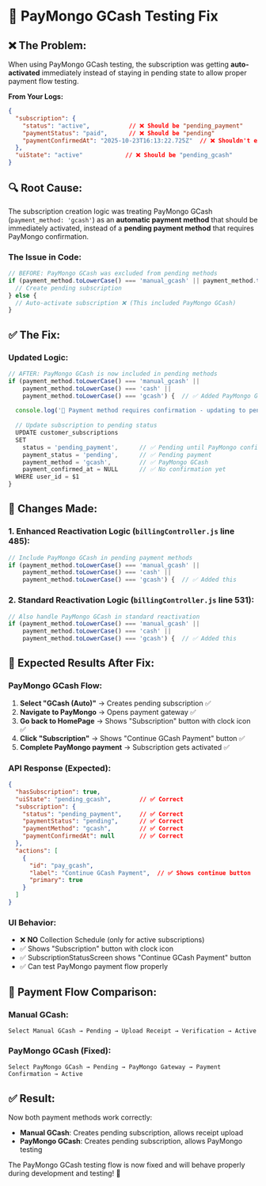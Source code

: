 # 🔧 PayMongo GCash Testing Fix

## ❌ **The Problem:**
When using PayMongo GCash testing, the subscription was getting **auto-activated** immediately instead of staying in pending state to allow proper payment flow testing.

**From Your Logs:**
```json
{
  "subscription": {
    "status": "active",           // ❌ Should be "pending_payment"
    "paymentStatus": "paid",      // ❌ Should be "pending"
    "paymentConfirmedAt": "2025-10-23T16:13:22.725Z"  // ❌ Shouldn't exist yet
  },
  "uiState": "active"            // ❌ Should be "pending_gcash"
}
```

## 🔍 **Root Cause:**
The subscription creation logic was treating PayMongo GCash (`payment_method: 'gcash'`) as an **automatic payment method** that should be immediately activated, instead of a **pending payment method** that requires PayMongo confirmation.

### **The Issue in Code:**
```javascript
// BEFORE: PayMongo GCash was excluded from pending methods
if (payment_method.toLowerCase() === 'manual_gcash' || payment_method.toLowerCase() === 'cash') {
  // Create pending subscription
} else {
  // Auto-activate subscription ❌ (This included PayMongo GCash)
}
```

## ✅ **The Fix:**

### **Updated Logic:**
```javascript
// AFTER: PayMongo GCash is now included in pending methods
if (payment_method.toLowerCase() === 'manual_gcash' || 
    payment_method.toLowerCase() === 'cash' || 
    payment_method.toLowerCase() === 'gcash') {  // ✅ Added PayMongo GCash
  
  console.log('🔄 Payment method requires confirmation - updating to pending');
  
  // Update subscription to pending status
  UPDATE customer_subscriptions 
  SET 
    status = 'pending_payment',      // ✅ Pending until PayMongo confirms
    payment_status = 'pending',      // ✅ Pending payment
    payment_method = 'gcash',        // ✅ PayMongo GCash
    payment_confirmed_at = NULL      // ✅ No confirmation yet
  WHERE user_id = $1
}
```

## 🎯 **Changes Made:**

### **1. Enhanced Reactivation Logic (`billingController.js` line 485):**
```javascript
// Include PayMongo GCash in pending payment methods
if (payment_method.toLowerCase() === 'manual_gcash' || 
    payment_method.toLowerCase() === 'cash' || 
    payment_method.toLowerCase() === 'gcash') {  // ✅ Added this
```

### **2. Standard Reactivation Logic (`billingController.js` line 531):**
```javascript
// Also handle PayMongo GCash in standard reactivation
if (payment_method.toLowerCase() === 'manual_gcash' || 
    payment_method.toLowerCase() === 'cash' || 
    payment_method.toLowerCase() === 'gcash') {  // ✅ Added this
```

## 🧪 **Expected Results After Fix:**

### **PayMongo GCash Flow:**
1. **Select "GCash (Auto)"** → Creates pending subscription ✅
2. **Navigate to PayMongo** → Opens payment gateway ✅
3. **Go back to HomePage** → Shows "Subscription" button with clock icon ✅
4. **Click "Subscription"** → Shows "Continue GCash Payment" button ✅
5. **Complete PayMongo payment** → Subscription gets activated ✅

### **API Response (Expected):**
```json
{
  "hasSubscription": true,
  "uiState": "pending_gcash",        // ✅ Correct
  "subscription": {
    "status": "pending_payment",     // ✅ Correct
    "paymentStatus": "pending",      // ✅ Correct
    "paymentMethod": "gcash",        // ✅ Correct
    "paymentConfirmedAt": null       // ✅ Correct
  },
  "actions": [
    {
      "id": "pay_gcash",
      "label": "Continue GCash Payment",  // ✅ Shows continue button
      "primary": true
    }
  ]
}
```

### **UI Behavior:**
- ❌ **NO** Collection Schedule (only for active subscriptions)
- ✅ Shows "Subscription" button with clock icon
- ✅ SubscriptionStatusScreen shows "Continue GCash Payment" button
- ✅ Can test PayMongo payment flow properly

## 🔄 **Payment Flow Comparison:**

### **Manual GCash:**
```
Select Manual GCash → Pending → Upload Receipt → Verification → Active
```

### **PayMongo GCash (Fixed):**
```
Select PayMongo GCash → Pending → PayMongo Gateway → Payment Confirmation → Active
```

## ✅ **Result:**

Now both payment methods work correctly:
- **Manual GCash**: Creates pending subscription, allows receipt upload
- **PayMongo GCash**: Creates pending subscription, allows PayMongo testing

The PayMongo GCash testing flow is now fixed and will behave properly during development and testing! 🎉
